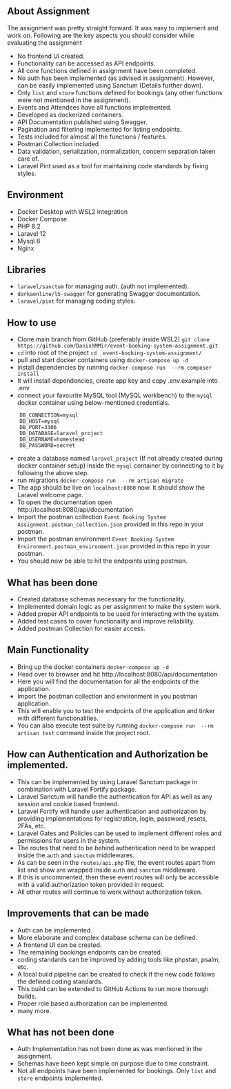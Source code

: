 
## About Assignment

The assignment was pretty straight forward. It was easy to implement and work on. Following are the key aspects you should consider while evaluating the assignment
- No frontend UI created.
- Functionality can be accessed as API endpoints.
- All core functions defined in assignment have been completed.
- No auth has been implemented (as advised in assignment). However, can be easily implemented using Sanctum (Details further down).
- Only `list` and `store` functions defined for bookings (any other functions were not mentioned in the assignment).
- Events and Attendees have all functions implemented.
- Developed as dockerized containers.
- API Documentation published using Swagger.
- Pagination and filtering implemented for listing endpoints.
- Tests included for almost all the functions / features.
- Postman Collection included
- Data validation, serialization, normalization, concern separation taken care of.
- Laravel Pint used as a tool for maintaining code standards by fixing styles.

## Environment
- Docker Desktop with WSL2 integration
- Docker Compose
- PHP 8.2
- Laravel 12
- Mysql 8
- Nginx

## Libraries
- `laravel/sanctum` for managing auth. (auth not implemented).
- `darkaonline/l5-swagger` for generating Swagger documentation.
- `laravel/pint` for managing coding styles.

## How to use
- Clone main branch from GitHub (preferably inside WSL2) `git clone https://github.com/DanishMMir/event-booking-system-assignment.git`
- `cd` into root of the project `cd  event-booking-system-assignment/`
- pull and start docker containers using `docker-compose up -d`
- install dependencies by running `docker-compose run  --rm composer install`
- It will install dependencies, create app key and copy .env.example into .env
- connect your favourite MySQL tool (MySQL workbench) to the `mysql` docker container using below-mentioned credentials.
```
    DB_CONNECTION=mysql
    DB_HOST=mysql
    DB_PORT=3306
    DB_DATABASE=laravel_project
    DB_USERNAME=homestead
    DB_PASSWORD=secret
```
- create a database named `laravel_project` (If not already created during docker container setup) inside the `mysql` container by connecting to it by following the above step.
- run migrations `docker-compose run  --rm artisan migrate`
- The app should be live on `localhost:8080` now. It should show the Laravel welcome page.
- To open the documentation open http://localhost:8080/api/documentation
- Import the postman collection `Event Booking System Assignment.postman_collection.json` provided in this repo  in your postman.
- Import the postman environment `Event Booking System Environment.postman_environment.json` provided in this repo in your postman.
- You should now be able to hit the endpoints using postman.

## What has been done
- Created database schemas necessary for the functionality.
- Implemented domain logic as per assignment to make the system work.
- Added proper API endpoints to be used for interacting with the system.
- Added test cases to cover functionality and improve reliability.
- Added postman Collection for easier access.

## Main Functionality
- Bring up the docker containers `docker-compose up -d`
- Head over to browser and hit http://localhost:8080/api/documentation
- Here you will find the documentation for all the endpoints of the application.
- Import the postman collection and environment in you postman application.
- This will enable you to test the endpoints of the application and tinker with different functionalities.
- You can also execute test suite by running `docker-compose run  --rm artisan test` command inside the project root.

## How can Authentication and Authorization be implemented.
- This can be implemented by using Laravel Sanctum package in combination with Laravel Fortify package.
- Laravel Sanctum will handle the authentication for API as well as any session and cookie based frontend.
- Laravel Fortify will handle user authentication and authorization by providing implementations for registration, login, password_resets, 2FAs, etc.
- Laravel Gates and Policies can be used to implement different roles and permissions for users in the system.
- The routes that need to be behind authentication need to be wrapped inside the `auth` and `sanctum` middlewares.
- As can be seen in the `routes/api.php` file, the event routes apart from list and show are wrapped inside `auth` and `sanctum` middleware.
- If this is uncommented, then these event routes will only be accessible with a valid authorization token provided in request.
- All other routes will continue to work without authorization token.

## Improvements that can be made
- Auth can be implemented.
- More elaborate and complex database schema can be defined.
- A frontend UI can be created.
- The remaining bookings endpoints can be created.
- coding standards can be improved by adding tools like phpstan, psalm, etc.
- A local build pipeline can be created to check if the new code follows the defined coding standards.
- This build can be extended to GitHub Actions to run more thorough builds.
- Proper role based authorization can be implemented.
- many more.

## What has not been done
- Auth Implementation has not been done as was mentioned in the assignment.
- Schemas have been kept simple on purpose due to time constraint.
- Not all endpoints have been implemented for bookings. Only `list` and `store` endpoints implemented.
